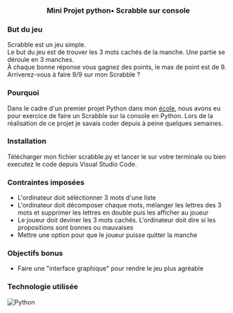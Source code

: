 ### <p align="center">Mini Projet python• Scrabble sur console </p>



### But du jeu 
Scrabble est un jeu simple.  <br>
Le but du jeu est de trouver les 3 mots cachés de la manche. Une partie se déroule en 3 manches. <br>
À chaque bonne réponse vous gagnez des points, le max de point est de 9.<br>
Arriverez-vous à faire 9/9 sur mon Scrabble ? <br>

### Pourquoi 
Dans le cadre d'un premier projet Python dans mon [école](https://www.hetic.net/), nous avons eu pour exercice de faire un Scrabble sur la console en Python. Lors de la réalisation de ce projet je savais coder depuis à peine quelques semaines.<br>

### Installation
Télécharger mon fichier scrabble.py et lancer le sur votre terminale ou bien executez le code depuis Visual Studio Code.

### Contraintes imposées
- L'ordinateur doit séléctionner 3 mots d'une liste
- L'ordinateur doit décomposer chaque mots, mélanger les lettres des 3 mots et supprimer les lettres en double puis les afficher au joueur
- Le joueur doit deviner les 3 mots cachés. L'ordinateur doit dire si les propositions sont bonnes ou mauvaises
- Mettre une option pour que le joueur puisse quitter la manche <br>

### Objectifs bonus 
- Faire une "interface graphique" pour rendre le jeu plus agréable <br>

### Technologie utilisée

![Python](https://img.shields.io/badge/python-3670A0?style=for-the-badge&logo=python&logoColor=ffdd54)<br>
